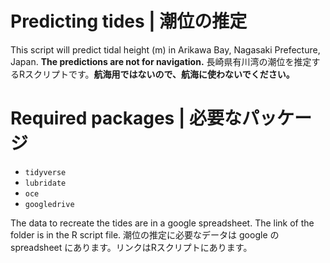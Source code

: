 # Predicting tides | 潮位の推定

This script will predict tidal height (m) in Arikawa Bay, Nagasaki Prefecture, Japan.
**The predictions are not for navigation.**
長崎県有川湾の潮位を推定するRスクリプトです。**航海用ではないので、航海に使わないでください。**

# Required packages | 必要なパッケージ

* `tidyverse`
* `lubridate`
* `oce`
* `googledrive`

The data to recreate the tides are in a google spreadsheet. 
The link of the folder is in the R script file.
潮位の推定に必要なデータは google の spreadsheet にあります。リンクはRスクリプトにあります。
